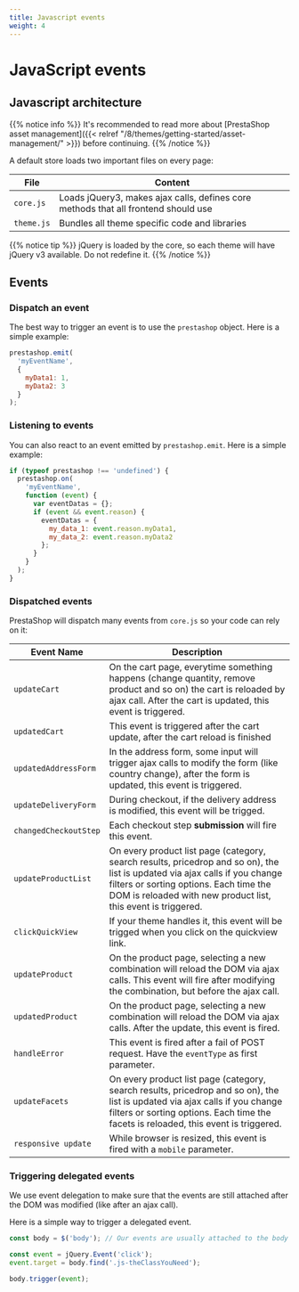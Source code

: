 ```yaml
---
title: Javascript events
weight: 4
---
```


# JavaScript events

## Javascript architecture

{{% notice info %}}
It's recommended to read more about [PrestaShop asset management]({{< relref "/8/themes/getting-started/asset-management/" >}}) before continuing.
{{% /notice %}}

A default store loads two important files on every page:

  File      | Content
  ----------| ------------------------------------------------------------------------------
  `core.js` | Loads jQuery3, makes ajax calls, defines core methods that all frontend should use
  `theme.js`| Bundles all theme specific code and libraries

{{% notice tip %}}
  jQuery is loaded by the core, so each theme will have jQuery v3 available. Do not redefine it.
{{% /notice %}}

## Events

### Dispatch an event

The best way to trigger an event is to use the `prestashop` object. Here is a simple example:

```js
prestashop.emit(
  'myEventName',
  {
    myData1: 1,
    myData2: 3
  }
);
```

### Listening to events

You can also react to an event emitted by `prestashop.emit`. Here is a simple example:

```js
if (typeof prestashop !== 'undefined') {
  prestashop.on(
    'myEventName',
    function (event) {
      var eventDatas = {};
      if (event && event.reason) {
        eventDatas = {
          my_data_1: event.reason.myData1,
          my_data_2: event.reason.myData2
        };
      }
    }
  );
}
```

### Dispatched events

PrestaShop will dispatch many events from `core.js` so your code can rely on it:

Event Name            | Description
----------------------|------------------------------------------------------------------------------------------
 `updateCart`         | On the cart page, everytime something happens (change quantity, remove product and so on) the cart is reloaded by ajax call. After the cart is updated, this event is triggered.
 `updatedCart`         | This event is triggered after the cart update, after the cart reload is finished
 `updatedAddressForm`  | In the address form, some input will trigger ajax calls to modify the form (like country change), after the form is updated, this event is triggered.
 `updateDeliveryForm` | During checkout, if the delivery address is modified, this event will be trigged.
 `changedCheckoutStep` | Each checkout step **submission** will fire this event.
 `updateProductList`  | On every product list page (category, search results, pricedrop and so on), the list is updated via ajax calls if you change filters or sorting options. Each time the DOM is reloaded with new product list, this event is triggered.
 `clickQuickView`     | If your theme handles it, this event will be trigged when you click on the quickview link.
 `updateProduct`      | On the product page, selecting a new combination will reload the DOM via ajax calls. This event will fire after modifying the combination, but before the ajax call.
 `updatedProduct`      | On the product page, selecting a new combination will reload the DOM via ajax calls. After the update, this event is fired.
 `handleError`        | This event is fired after a fail of POST request. Have the `eventType` as first parameter.
 `updateFacets`        | On every product list page (category, search results, pricedrop and so on), the list is updated via ajax calls if you change filters or sorting options. Each time the facets is reloaded, this event is triggered.
 `responsive update`  | While browser is resized, this event is fired with a `mobile` parameter.

### Triggering delegated events

We use event delegation to make sure that the events are still attached
after the DOM was modified (like after an ajax call).

Here is a simple way to trigger a delegated event.

```js
const body = $('body'); // Our events are usually attached to the body

const event = jQuery.Event('click');
event.target = body.find('.js-theClassYouNeed');

body.trigger(event);
```
